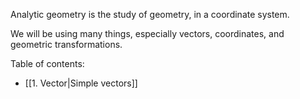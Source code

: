 Analytic geometry is the study of geometry, in a coordinate system.

We will be using many things, especially vectors, coordinates, and geometric transformations. 

Table of contents:

- [[1. Vector|Simple vectors]]